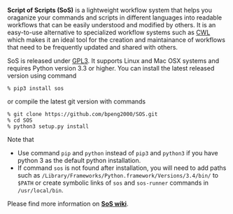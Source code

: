**Script of Scripts (SoS)** is a lightweight workflow system that helps you oraganize your commands and scripts in different languages into readable workflows that can be easily understood and modified by others. It is an easy-to-use alternative to specialized workflow systems such as [CWL](http://common-workflow-language.github.io/draft-3/) which makes it an ideal tool for the creation and maintainance of workflows that need to be frequently updated and shared with others.


SoS is released under [GPL3](http://www.gnu.org/licenses/gpl-3.0.en.html). It supports Linux and Mac OSX systems and requires Python version 3.3 or higher. You can install the latest released version using command

```
% pip3 install sos
```

or compile the latest git version with commands

```
% git clone https://github.com/bpeng2000/SOS.git
% cd SOS
% python3 setup.py install
```

Note that

* Use command `pip` and `python` instead of `pip3` and `python3` if you have
python 3 as the default python installation.
* If command `sos` is not found after installation, you will need to add paths such as
`/Library/Frameworks/Python.framework/Versions/3.4/bin/` to `$PATH` or
create symbolic links of `sos` and `sos-runner` commands in
`/usr/local/bin`.

Please find more information on **[SoS wiki](https://github.com/bpeng2000/SOS/wiki)**.
